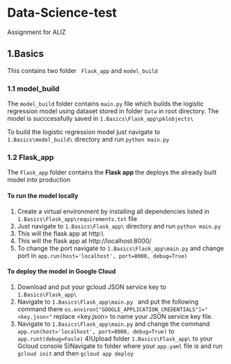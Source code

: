 # Data-Science-test
Assignment for ALIZ

## 1.Basics

This contains two folder ` Flask_app` and `model_build`

### 1.1 model_build
The `model_build` folder contains `main.py` file which builds the logistic regression model using dataset stored in folder `Data` in root directory.
The model is succcessfully saved in `1.Basics\Flask_app\pklobjects\`

To build the logistic regression model just navigate to `1.Basics\model_build\` directory and run `python main.py`

### 1.2 Flask_app

The `Flask_app` folder contains the <b> Flask app </b> the deploys the already built model into production

#### To run the model locally
1) Create a virtual environment by installing all dependencies listed in `1.Basics\Flask_app\requirements.txt` file
2) Just navigate to `1.Basics\Flask_app\` directory and run `python main.py`
3) This will the flask app at http:\
4) This will the flask app at http://localhost:8000/ 
5) To change the port navigate to `1.Basics\Flask_app\main.py` and change port in `app.run(host='localhost', port=8000, debug=True)`

#### To deploy the model in Google Cloud
1) Download and put your gcloud JSON service key to `1.Basics\Flask_app\`
2) Navigate to `1.Basics\Flask_app\main.py ` and put the following command there `os.environ["GOOGLE_APPLICATION_CREDENTIALS"]="<key.json>"` replace <key.json> to name your JSON service key file.
3) Navigate to `1.Basics\Flask_app\main.py` and change the command `app.run(host='localhost', port=8000, debug=True)` to `app.runt(debug=Fasle)`
4)Upload folder `1.Basics\Flask_app\` to your Gcloud console
5)Navigate to folder where your `app.yaml` file is and run `gcloud init` and then `gcloud app deploy`

 


  




